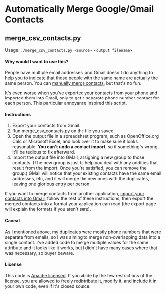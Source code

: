 Automatically Merge Google/Gmail Contacts
=========================================

merge_csv_contacts.py
---------------------

Usage: `./merge_csv_contacts.py <source> <output filename>`

#### Why would I want to use this?

People have multiple email addresses, and Gmail doesn't do anything to help you to indicate that those people with the same name are actually the same person. You can [manually merge contacts][1], but that's no fun.

[1]: http://lifehacker.com/5150139/merge-multiple-emails-to-one-contact-in-gmail

It's even worse when you've exported your contacts from your phone and imported them into Gmail, only to get a separate phone number contact for each person. This particular annoyance inspired this script.

#### Instructions

1. Export your contacts from Gmail.
2. Run merge_csv_contacts.py on the file you saved.
3. Open the output file in a spreadsheet program, such as OpenOffice.org Calc or Microsoft Excel, and look over it to make sure it looks reasonable. **You can't undo a contact import**, so if something's wrong, it'll be tedious to fix afterward.
4. Import the output file into GMail, assigning a new group to those contacts. (The new group is just to help you deal with any oddities that result from the import. Once you're satisfied, you can remove the group.) GMail will notice that your existing contacts have the same email addresses, etc, and it will merge the new ones with the duplicates, leaving one glorious entry per person.

If you want to merge contacts from another application, [import your contacts into Gmail][2], follow the rest of these instructions, then export the merged contacts into a format your application can read (the export page will explain the formats if you aren't sure).

[2]: http://mail.google.com/support/bin/answer.py?answer=12118&cbid=-1qlxpodsfyozq&src=cb&lev=answer

#### Caveat

As I mentioned above, my duplicates were mostly phone numbers that were separate from emails, so I was aiming to merge non-overlapping data into a single contact. I've added code to merge multiple values for the same attribute and it looks like it works, but I didn't have many cases where that was necessary, so buyer beware.

#### License

This code is [Apache licensed][3]. If you abide by the few restrictions of the license, you are allowed to freely redistribute it, modify it, and include it in your own code, even if it's closed source.

[3]: http://www.apache.org/licenses/LICENSE-2.0
